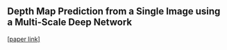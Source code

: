 ## Depth Map Prediction from a Single Image using a Multi-Scale Deep Network

[[paper link]](https://arxiv.org/abs/1406.2283)
